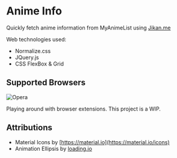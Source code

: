 # Anime Info
Quickly fetch anime information from MyAnimeList using [Jikan.me](https://jikan.me)


Web technologies used:
- Normalize.css
- JQuery.js
- CSS FlexBox & Grid


## Supported Browsers
![Opera](https://cdnjs.cloudflare.com/ajax/libs/browser-logos/45.3.0/opera/opera_48x48.png)



Playing around with browser extensions. This project is a WIP.


## Attributions

- Material Icons by [https://material.io](https://material.io/icons)
- Animation Ellipsis by [loading.io](https://loading.io/spinner/ellipsis)